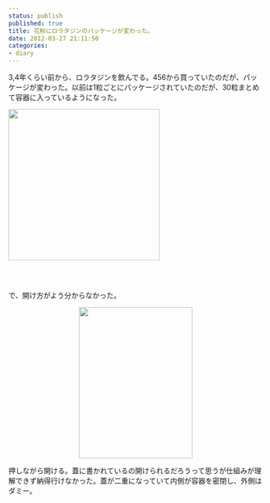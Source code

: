```yaml
---
status: publish
published: true
title: 花粉にロラタジンのパッケージが変わった。
date: 2012-03-27 21:11:50
categories:
- diary
---
```

3,4年くらい前から、ロラタジンを飲んでる。456から買っていたのだが、パッケージが変わった。以前は1粒ごとにパッケージされていたのだが、30粒まとめて容器に入っているようになった。

<a href="http://i4d.jp/blog/wp-content/uploads/2012/03/アレルギーリリーフ・ロラタジン（ノンドラウジー）_456ショッピングなら送料込みで安心！！.jpg"><img class="aligncenter size-medium wp-image-782" title="アレルギーリリーフ・ロラタジン（ノンドラウジー）_456ショッピングなら送料込みで安心！！" src="http://i4d.jp/blog/wp-content/uploads/2012/03/アレルギーリリーフ・ロラタジン（ノンドラウジー）_456ショッピングなら送料込みで安心！！-300x300.jpg" alt="" width="300" height="300" /></a>

<a href="http://i4d.jp/blog/wp-content/uploads/2012/03/IMG_0343.jpg"><img class="aligncenter" title="IMG_0343" src="http://i4d.jp/blog/wp-content/uploads/2012/03/IMG_0343-300x225.jpg" alt="" /></a>

&nbsp;

で、開け方がよう分からなかった。
<p style="text-align: center;"><a href="http://i4d.jp/blog/wp-content/uploads/2012/03/IMG_0345.jpg"><img class="aligncenter size-medium wp-image-783" title="IMG_0345" src="http://i4d.jp/blog/wp-content/uploads/2012/03/IMG_0345-225x300.jpg" alt="" width="225" height="300" /></a></p>
押しながら開ける。蓋に書かれているの開けられるだろうって思うが仕組みが理解できず納得行けなかった。蓋が二重になっていて内側が容器を密閉し、外側はダミー。
